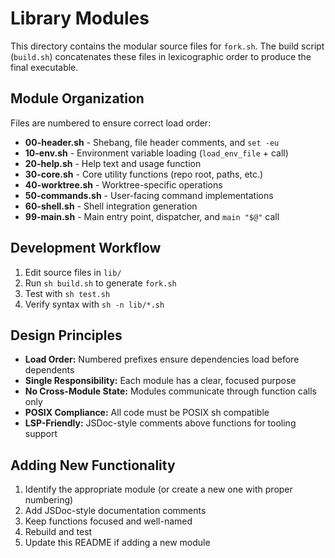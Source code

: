# Library Modules

This directory contains the modular source files for `fork.sh`. The build script (`build.sh`) concatenates these files in lexicographic order to produce the final executable.

## Module Organization

Files are numbered to ensure correct load order:

- **00-header.sh** - Shebang, file header comments, and `set -eu`
- **10-env.sh** - Environment variable loading (`load_env_file` + call)
- **20-help.sh** - Help text and usage function
- **30-core.sh** - Core utility functions (repo root, paths, etc.)
- **40-worktree.sh** - Worktree-specific operations
- **50-commands.sh** - User-facing command implementations
- **60-shell.sh** - Shell integration generation
- **99-main.sh** - Main entry point, dispatcher, and `main "$@"` call

## Development Workflow

1. Edit source files in `lib/`
2. Run `sh build.sh` to generate `fork.sh`
3. Test with `sh test.sh`
4. Verify syntax with `sh -n lib/*.sh`

## Design Principles

- **Load Order:** Numbered prefixes ensure dependencies load before dependents
- **Single Responsibility:** Each module has a clear, focused purpose
- **No Cross-Module State:** Modules communicate through function calls only
- **POSIX Compliance:** All code must be POSIX sh compatible
- **LSP-Friendly:** JSDoc-style comments above functions for tooling support

## Adding New Functionality

1. Identify the appropriate module (or create a new one with proper numbering)
2. Add JSDoc-style documentation comments
3. Keep functions focused and well-named
4. Rebuild and test
5. Update this README if adding a new module
